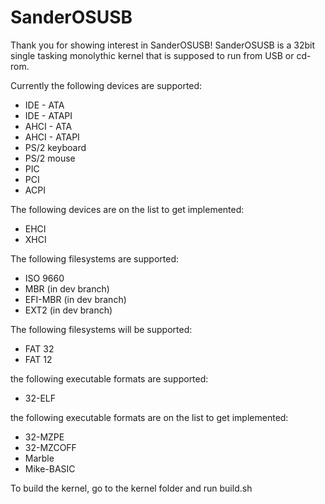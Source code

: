 # SanderOSUSB

Thank you for showing interest in SanderOSUSB!
SanderOSUSB is a 32bit single tasking monolythic kernel that is supposed to run from USB or cd-rom.

Currently the following devices are supported:
* IDE - ATA
* IDE - ATAPI
* AHCI - ATA
* AHCI - ATAPI
* PS/2 keyboard
* PS/2 mouse
* PIC
* PCI
* ACPI

The following devices are on the list to get implemented:
* EHCI
* XHCI

The following filesystems are supported:
* ISO 9660
* MBR (in dev branch)
* EFI-MBR (in dev branch)
* EXT2 (in dev branch)

The following filesystems will be supported:
* FAT 32
* FAT 12

the following executable formats are supported:
* 32-ELF

the following executable formats are on the list to get implemented:
* 32-MZPE
* 32-MZCOFF
* Marble
* Mike-BASIC

To build the kernel, go to the kernel folder and run build.sh
